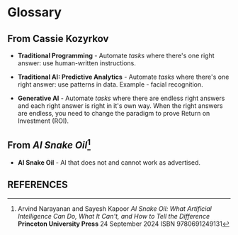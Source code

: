 # Glossary

## From Cassie Kozyrkov

- **Traditional Programming** - Automate _tasks_ where there's one right answer: use human-written instructions.

- **Traditional AI: Predictive Analytics** - Automate _tasks_ where there's one right answer: use patterns in data. Example - facial recognition.

- **Generative AI** - Automate _tasks_ where there are endless right answers and each right answer is right in it's own way. When the right answers are endless, you need to change the paradigm to prove Return on Investment (ROI).

## From _AI Snake Oil_[^AISnakeOilBook]

- **AI Snake Oil** - AI that does not and cannot work as advertised.

## REFERENCES

[^AISnakeOilBook]:
    Arvind Narayanan and Sayesh Kapoor _AI Snake Oil: What Artificial Intelligence Can Do, What It Can't, and How to Tell the Difference_ **Princeton University Press** 24 September 2024 ISBN 9780691249131
	
[^DataCharlatan]:
    Cassie Kozyrkov _How to spot a data charlatan: Tips for identifying fakers and neutralizing their snake oil_ **Medium** 9 October 2020 https://medium.com/data-science/how-to-spot-a-data-charlatan-85785c991433
	
	Article best reached via LinkedIn post (access full article without subscribing) https://www.linkedin.com/posts/kozyrkov_how-to-spot-a-data-charlatan-activity-6980955191973928960-l43f
	
	